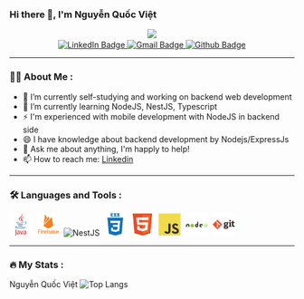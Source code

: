 ### Hi there 👋, I'm Nguyễn Quốc Việt
<div id="header" align="center">
  <img src="https://media3.giphy.com/media/RbDKaczqWovIugyJmW/giphy.gif?cid=ecf05e47le70j57j3em0g6o1okceozwij6le9apnsasxazfz&rid=giphy.gif&ct=g" width="250"/>
  <div id="badges">
    <a href="https://www.linkedin.com/in/viet-nguyen-4b6391195/" target="blank">
      <img src="https://img.shields.io/badge/LinkedIn-blue?style=for-the-badge&logo=linkedin&logoColor=white" alt="LinkedIn Badge"/>
    </a>
    <a href="mailto:vietnguyen.170715@gmail.com">
      <img src="https://img.shields.io/badge/Gmail-red?style=for-the-badge&logo=gmail&logoColor=white" alt="Gmail Badge"/>
    </a>
    <a href="https://github.com/nguyenquocviet2007" target="blank">
      <img src="https://img.shields.io/badge/Github-purple?style=for-the-badge&logo=github&logoColor=white" alt="Github Badge"/>
    </a>
  </div>
</div>

---

### :woman_technologist: About Me :
  - 🔭 I’m currently self-studying and working on backend web development
  - 🌱 I’m currently learning NodeJS, NestJS, Typescript
  - ⚡ I'm experienced with mobile development with NodeJS in backend side
  - 😄 I have knowledge about backend development by Nodejs/ExpressJs
  - 💬 Ask me about anything, I'm happly to help!
  - 📫 How to reach me: [Linkedin](https://www.linkedin.com/in/viet-nguyen-4b6391195/)



---

### :hammer_and_wrench: Languages and Tools :

<div>
  <img src="https://github.com/devicons/devicon/blob/master/icons/java/java-original-wordmark.svg" title="Java" alt="Java" width="40" height="40"/>&nbsp;
  <img src="https://github.com/devicons/devicon/blob/master/icons/firebase/firebase-plain-wordmark.svg" title="Firebase" alt="Firebase" width="40" height="40"/>&nbsp;
  <img src="https://nestjs.com/img/logo-small.svg" title="NestJS" alt="NestJS" width="40" height="40"/>&nbsp;
  <img src="https://github.com/devicons/devicon/blob/master/icons/css3/css3-plain-wordmark.svg"  title="CSS3" alt="CSS" width="40" height="40"/>&nbsp;
  <img src="https://github.com/devicons/devicon/blob/master/icons/html5/html5-original.svg" title="HTML5" alt="HTML" width="40" height="40"/>&nbsp;
  <img src="https://github.com/devicons/devicon/blob/master/icons/javascript/javascript-original.svg" title="JavaScript" alt="JavaScript" width="40" height="40"/>&nbsp;
  <img src="https://github.com/devicons/devicon/blob/master/icons/nodejs/nodejs-original-wordmark.svg" title="NodeJS" alt="NodeJS" width="40" height="40"/>&nbsp;
  <img src="https://github.com/devicons/devicon/blob/master/icons/git/git-original-wordmark.svg" title="Git" **alt="Git" width="40" height="40"/>
</div>

---

### :fire: My Stats :


Nguyễn Quốc Việt
![Top Langs](https://github-readme-stats.vercel.app/api/top-langs/?username=nguyenquocviet2007&layout=compact)


